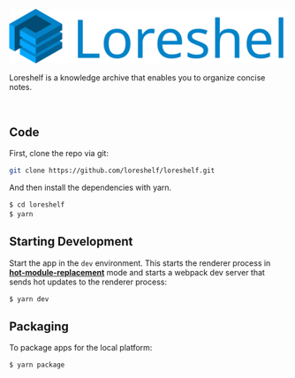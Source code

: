[![Loreshelf](resources/logo.svg)](https://loreshelf.com/)

Loreshelf is a knowledge archive that enables you to organize concise notes.

<br>

## Code

First, clone the repo via git:

```bash
git clone https://github.com/loreshelf/loreshelf.git
```

And then install the dependencies with yarn.

```bash
$ cd loreshelf
$ yarn
```

## Starting Development

Start the app in the `dev` environment. This starts the renderer process in [**hot-module-replacement**](https://webpack.js.org/guides/hmr-react/) mode and starts a webpack dev server that sends hot updates to the renderer process:

```bash
$ yarn dev
```

## Packaging

To package apps for the local platform:

```bash
$ yarn package
```
